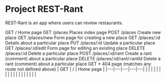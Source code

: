 # Project REST-Rant

REST-Rant is an app where users can review restaurants.

GET	 /	 Home page
GET /places Places index page
POST	/places	Create new place
GET	/places/new	Form page for creating a new place
GET	/places/:id	Details about a particular place
PUT	/places/:id	Update a particular place
GET	/places/:id/edit	Form page for editing an existing place
DELETE	/places/:id	Delete a particular place
POST	/places/:id/rant	Create a rant (comment) about a particular place
DELETE	/places/:id/rant/:rantId	Delete a rant (comment) about a particular place
GET	*	404 page (matches any route not defined above)
| GET  | /  | Home page  |
|---|---|---|---|---|
|   |   |   |   |   |
|   |   |   |   |   |
|   |   |   |   |   |
